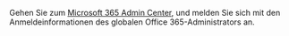 Gehen Sie zum [Microsoft 365 Admin Center](https://admin.microsoft.com), und melden Sie sich mit den Anmeldeinformationen des globalen Office 365-Administrators an.